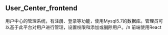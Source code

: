 ## User_Center_frontend
用户中心的管理系统，有注册、登录等功能，使用Mysql5.7的数据库。管理员可以基于此平台对用户进行管理，设置权限和添加或删除用户。/n
前端使用React



